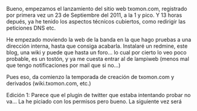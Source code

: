 Bueno, empezamos el lanzamiento del sitio web txomon.com, registrado por primera vez un 23 de Septiembre del 2011, a la 1 y pico. Y 13 horas depués, ya he tenido los aspectos técnicos cubiertos, como redirigir las peticiones DNS etc.

He empezado moviendo la web de la banda en la que hago pruebas a una dirección interna, hasta que consiga acabarla. Instalaré un redmine, este blog, una wiki y puede que hasta un foro… lo cual por cierto lo veo poco probable, es un tostón, y ya me cuesta entrar al de lampiweb (menos mal que tengo notificaciones por mail que si no…)

Pues eso, da comienzo la temporada de creación de txomon.com y derivados (wiki.txomon.com, etc.)

Edición 1: Parece que el plugin de twitter que estaba intentando probar no va… La he piciado con los permisos pero bueno. La siguiente vez será
